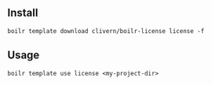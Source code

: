## Install
`boilr template download clivern/boilr-license license -f`

## Usage
`boilr template use license <my-project-dir>`
